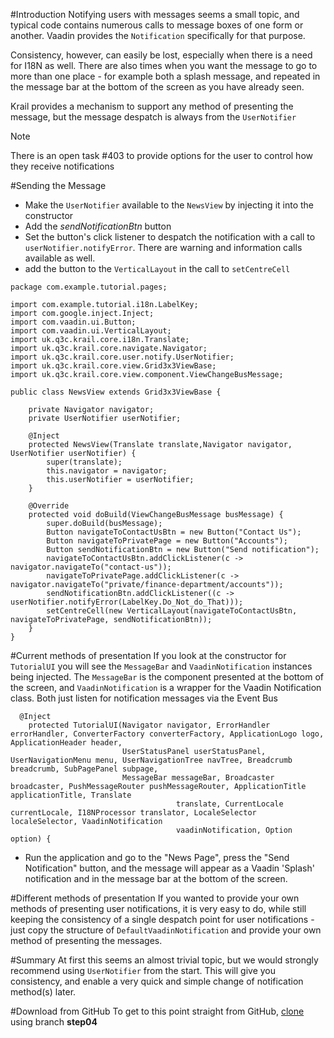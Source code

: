 #Introduction
Notifying users with messages seems a small topic, and typical code contains numerous calls to message boxes of one form or another.  Vaadin provides the ```Notification``` specifically for that purpose.

Consistency, however, can easily be lost, especially when there is a need for I18N as well.  There are also times when you want the message to go to more than one place - for example both a splash message, and repeated in the message bar at the bottom of the screen as you have already seen.
 
Krail provides a mechanism to support any method of presenting the message, but the message despatch is always from the ```UserNotifier```

<div class="admonition note">
<p class="first admonition-title">Note</p>
<p class="last">There is an open task #403 to provide options for the user to control how they receive notifications</p>
</div>


#Sending the Message

- Make the ```UserNotifier``` available to the ```NewsView``` by injecting it into the constructor
- Add the *sendNotificationBtn* button
- Set the button's click listener to despatch the notification with a call to ```userNotifier.notifyError```. There are warning and information calls available as well.
- add the button to the ```VerticalLayout``` in the call to ```setCentreCell```

```
package com.example.tutorial.pages;

import com.example.tutorial.i18n.LabelKey;
import com.google.inject.Inject;
import com.vaadin.ui.Button;
import com.vaadin.ui.VerticalLayout;
import uk.q3c.krail.core.i18n.Translate;
import uk.q3c.krail.core.navigate.Navigator;
import uk.q3c.krail.core.user.notify.UserNotifier;
import uk.q3c.krail.core.view.Grid3x3ViewBase;
import uk.q3c.krail.core.view.component.ViewChangeBusMessage;

public class NewsView extends Grid3x3ViewBase {

    private Navigator navigator;
    private UserNotifier userNotifier;

    @Inject
    protected NewsView(Translate translate,Navigator navigator, UserNotifier userNotifier) {
        super(translate);
        this.navigator = navigator;
        this.userNotifier = userNotifier;
    }

    @Override
    protected void doBuild(ViewChangeBusMessage busMessage) {
        super.doBuild(busMessage);
        Button navigateToContactUsBtn = new Button("Contact Us");
        Button navigateToPrivatePage = new Button("Accounts");
        Button sendNotificationBtn = new Button("Send notification");
        navigateToContactUsBtn.addClickListener(c -> navigator.navigateTo("contact-us"));
        navigateToPrivatePage.addClickListener(c -> navigator.navigateTo("private/finance-department/accounts"));
        sendNotificationBtn.addClickListener((c -> userNotifier.notifyError(LabelKey.Do_Not_do_That)));
        setCentreCell(new VerticalLayout(navigateToContactUsBtn, navigateToPrivatePage, sendNotificationBtn));
    }
}
```
#Current methods of presentation
If you look at the constructor for ```TutorialUI``` you will see the ```MessageBar``` and ```VaadinNotification``` instances being injected.  The ```MessageBar``` is the component presented at the bottom of the screen, and ```VaadinNotification``` is a wrapper for the Vaadin Notification class.  Both just listen for notification messages via the Event Bus
```
  @Inject
    protected TutorialUI(Navigator navigator, ErrorHandler errorHandler, ConverterFactory converterFactory, ApplicationLogo logo, ApplicationHeader header,
                         UserStatusPanel userStatusPanel, UserNavigationMenu menu, UserNavigationTree navTree, Breadcrumb breadcrumb, SubPagePanel subpage,
                         MessageBar messageBar, Broadcaster broadcaster, PushMessageRouter pushMessageRouter, ApplicationTitle applicationTitle, Translate
                                     translate, CurrentLocale currentLocale, I18NProcessor translator, LocaleSelector localeSelector, VaadinNotification
                                     vaadinNotification, Option option) {
```
- Run the application and go to the "News Page", press the "Send Notification" button, and the message will appear as a Vaadin 'Splash' notification and in the message bar at the bottom of the screen.

#Different methods of presentation
If you wanted to provide your own methods of presenting user notifications, it is very easy to do, while still keeping the consistency of a single despatch point for user notifications - just copy the structure of ```DefaultVaadinNotification``` and provide your own method of presenting the messages. 

#Summary
At first this seems an almost trivial topic, but we would strongly recommend using ```UserNotifier``` from the start.  This will give you consistency, and enable a very quick and simple change of notification method(s) later.  

#Download from GitHub
To get to this point straight from GitHub, [clone](https://github.com/davidsowerby/krail-tutorial) using branch **step04**
